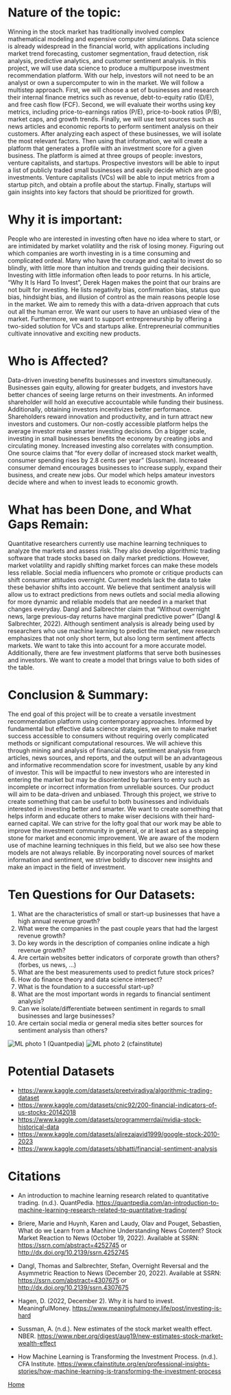 
# Nature of the topic: 

Winning in the stock market has traditionally involved complex mathematical modeling and expensive computer simulations. Data science is already widespread in the financial world, with applications including market trend forecasting, customer segmentation, fraud detection, risk analysis, predictive analytics, and customer sentiment analysis. In this project, we will use data science to produce a multipurpose investment recommendation platform. With our help, investors will not need to be an analyst or own a supercomputer to win in the market. We will follow a multistep approach. First, we will choose a set of businesses and research their internal finance metrics such as revenue, debt-to-equity ratio (D/E), and free cash flow (FCF). Second, we will evaluate their worths using key metrics, including price-to-earnings ratios (P/E), price-to-book ratios (P/B), market caps, and growth trends. Finally, we will use text sources such as news articles and economic reports to perform sentiment analysis on their customers. After analyzing each aspect of these businesses, we will isolate the most relevant factors. Then using that information, we will create a platform that generates a profile with an investment score for a given business. The platform is aimed at three groups of people: investors, venture capitalists, and startups. Prospective investors will be able to input a list of publicly traded small businesses and easily decide which are good investments. Venture capitalists (VCs) will be able to input metrics from a startup pitch, and obtain a profile about the startup. Finally, startups will gain insights into key factors that should be prioritized for growth. 

# Why it is important: 

People who are interested in investing often have no idea where to start, or are intimidated by market volatility and the risk of losing money. Figuring out which companies are worth investing in is a time consuming and complicated ordeal. Many who have the courage and capital to invest do so blindly, with little more than intuition and trends guiding their decisions. Investing with little information often leads to poor returns. In his article, “Why It Is Hard To Invest”, Derek Hagen makes the point that our brains are not built for investing. He lists negativity bias, confirmation bias, status quo bias, hindsight bias, and illusion of control as the main reasons people lose in the market. We aim to remedy this with a data-driven approach that cuts out all the human error. We want our users to have an unbiased view of the market. Furthermore, we want to support entrepreneurship by offering a two-sided solution for VCs and startups alike. Entrepreneurial communities cultivate innovative and exciting new products.

# Who is Affected? 

Data-driven investing benefits businesses and investors simultaneously. Businesses gain equity, allowing for greater budgets, and investors have better chances of seeing large returns on their investments. An informed shareholder will hold an executive accountable while funding their business. Additionally, obtaining investors incentivizes better performance. Shareholders reward innovation and productivity, and in turn attract new investors and customers. Our non-costly accessible platform helps the average investor make smarter investing decisions. On a bigger scale, investing in small businesses benefits the economy by creating jobs and circulating money. Increased investing also correlates with consumption. One source claims that “for every dollar of increased stock market wealth, consumer spending rises by 2.8 cents per year” (Sussman). Increased consumer demand encourages businesses to increase supply, expand their business, and create new jobs. Our model which helps amateur investors decide where and when to invest leads to economic growth. 

# What has been Done, and What Gaps Remain: 

Quantitative researchers currently use machine learning techniques to analyze the markets and assess risk. They also develop algorithmic trading software that trade stocks based on daily market predictions. However, market volatility and rapidly shifting market forces can make these models less reliable. Social media influencers who promote or critique products can shift consumer attitudes overnight. Current models lack the data to take these behavior shifts into account. We believe that sentiment analysis will allow us to extract predictions from news outlets and social media allowing for more dynamic and reliable models that are needed in a market that changes everyday. Dangl and Salbrechter claim that “Without overnight news, large previous-day returns have marginal predictive power” (Dangl & Salbrechter, 2022). Although sentiment analysis is already being used by researchers who use machine learning to predict the market, new research emphasizes that not only short term, but also long term sentiment affects markets. We want to take this into account for a more accurate model. Additionally, there are few investment platforms that serve both businesses and investors. We want to create a model that brings value to both sides of the table.

# Conclusion & Summary: 

The end goal of this project will be to create a versatile investment recommendation platform using contemporary approaches. Informed by fundamental but effective data science strategies, we aim to make market success accessible to consumers without requiring overly complicated methods or significant computational resources. We will achieve this through mining and analysis of financial data, sentiment analysis from articles, news sources, and reports, and the output will be an advantageous and informative recommendation score for investment, usable by any kind of investor. This will be impactful to new investors who are interested in entering the market but may be disoriented by barriers to entry such as incomplete or incorrect information from unreliable sources. Our product will aim to be data-driven and unbiased. Through this project, we strive to create something that can be useful to both businesses and individuals interested in investing better and smarter. We want to create something that helps inform and educate others to make wiser decisions with their hard-earned capital. We can strive for the lofty goal that our work may be able to improve the investment community in general, or at least act as a stepping stone for market and economic improvement. We are aware of the modern use of machine learning techniques in this field, but we also see how these models are not always reliable. By incorporating novel sources of market information and sentiment, we strive boldly to discover new insights and make an impact in the field of investment. 

# Ten Questions for Our Datasets: 
1. What are the characteristics of small or start-up businesses that have a high annual revenue growth? 
2. What were the companies in the past couple years that had the largest revenue growth? 
3. Do key words in the description of companies online indicate a high revenue growth? 
4. Are certain websites better indicators of corporate growth than others? (forbes, us news, …) 
5. What are the best measurements used to predict future stock prices? 
6. How do finance theory and data science intersect? 
7. What is the foundation to a successful start-up?
8. What are the most important words in regards to financial sentiment analysis? 
9. Can we isolate/differentiate between sentiment in regards to small businesses and large businesses? 
10. Are certain social media or general media sites better sources for sentiment analysis than others?

<img src = "images/ML_photo_1.jpg" alt = "ML photo 1"> 
(Quantpedia)

<img src = "images/ML_photo_2.jpg" alt = "ML photo 2">
(cfainstitute)

# Potential Datasets 

- <a href = "https://www.kaggle.com/datasets/preetviradiya/algorithmic-trading-dataset">https://www.kaggle.com/datasets/preetviradiya/algorithmic-trading-dataset</a>
- <a href = "https://www.kaggle.com/datasets/cnic92/200-financial-indicators-of-us-stocks-20142018">https://www.kaggle.com/datasets/cnic92/200-financial-indicators-of-us-stocks-20142018</a>
- <a href = "https://www.kaggle.com/datasets/programmerrdai/nvidia-stock-historical-data">https://www.kaggle.com/datasets/programmerrdai/nvidia-stock-historical-data</a>
- <a href = "https://www.kaggle.com/datasets/alirezajavid1999/google-stock-2010-2023">https://www.kaggle.com/datasets/alirezajavid1999/google-stock-2010-2023</a>
- <a href = "https://www.kaggle.com/datasets/sbhatti/financial-sentiment-analysis">https://www.kaggle.com/datasets/sbhatti/financial-sentiment-analysis</a>


# Citations 

- An introduction to machine learning research related to quantitative trading. (n.d.). QuantPedia. 
<a href = "https://quantpedia.com/an-introduction-to-machine-learning-research-related-to-quantitative-trading/">https://quantpedia.com/an-introduction-to-machine-learning-research-related-to-quantitative-trading/</a>

- Briere, Marie and Huynh, Karen and Laudy, Olav and Pouget, Sebastien, What do we Learn from a Machine Understanding News Content? Stock Market Reaction to News (October 19, 2022). Available at SSRN: 
<a href = "https://ssrn.com/abstract=4252745 or http://dx.doi.org/10.2139/ssrn.4252745">https://ssrn.com/abstract=4252745 or http://dx.doi.org/10.2139/ssrn.4252745</a>

- Dangl, Thomas and Salbrechter, Stefan, Overnight Reversal and the Asymmetric Reaction to News (December 20, 2022). Available at SSRN: <a href = "https://ssrn.com/abstract=4307675">https://ssrn.com/abstract=4307675</a> or <a href = "http://dx.doi.org/10.2139/ssrn.4307675">http://dx.doi.org/10.2139/ssrn.4307675</a>

- Hagen, D. (2022, December 2). Why it is hard to invest. MeaningfulMoney. <a href = "https://www.meaningfulmoney.life/post/investing-is-hard">https://www.meaningfulmoney.life/post/investing-is-hard</a>

- Sussman, A. (n.d.). New estimates of the stock market wealth effect. NBER. <a href = "https://www.nber.org/digest/aug19/new-estimates-stock-market-wealth-effect">https://www.nber.org/digest/aug19/new-estimates-stock-market-wealth-effect</a>

- How Machine Learning is Transforming the Investment Process. (n.d.). CFA Institute. <a href = "https://www.cfainstitute.org/en/professional-insights-stories/how-machine-learning-is-transforming-the-investment-process">https://www.cfainstitute.org/en/professional-insights-stories/how-machine-learning-is-transforming-the-investment-process</a>
  
<a href="https://wihi1131.github.io/Data-Mining-Project/">Home</a>
